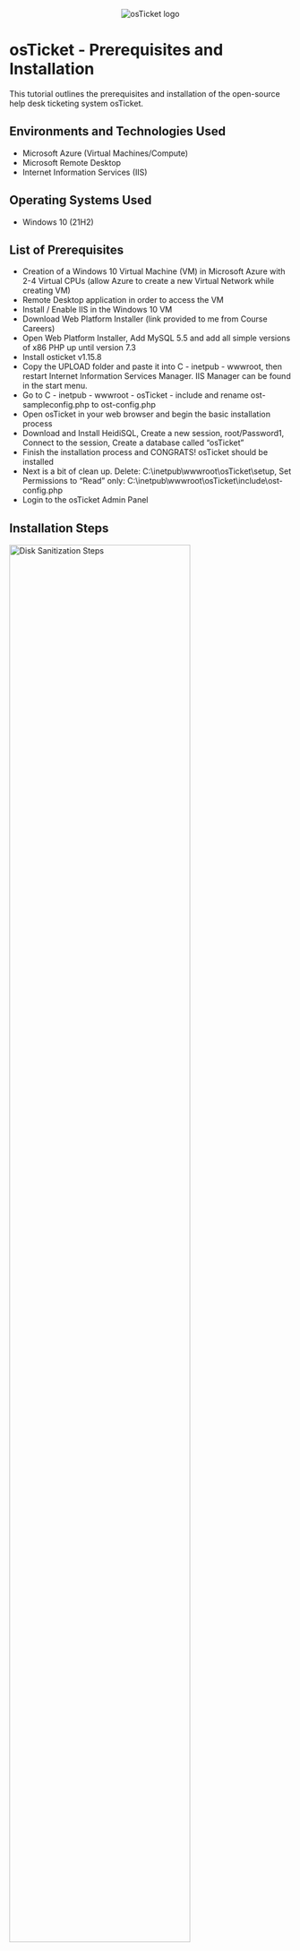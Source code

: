 <p align="center">
<img src="https://i.imgur.com/Clzj7Xs.png" alt="osTicket logo"/>
</p>

<h1>osTicket - Prerequisites and Installation</h1>
This tutorial outlines the prerequisites and installation of the open-source help desk ticketing system osTicket.<br />


<h2>Environments and Technologies Used</h2>

- Microsoft Azure (Virtual Machines/Compute)
- Microsoft Remote Desktop
- Internet Information Services (IIS)

<h2>Operating Systems Used </h2>

- Windows 10</b> (21H2)

<h2>List of Prerequisites</h2>

- Creation of a Windows 10 Virtual Machine (VM) in Microsoft Azure with 2-4 Virtual CPUs (allow Azure to create a new Virtual Network while creating VM)
- Remote Desktop application in order to access the VM
- Install / Enable IIS in the Windows 10 VM
- Download Web Platform Installer (link provided to me from Course Careers)
- Open Web Platform Installer, Add MySQL 5.5 and add all simple versions of x86 PHP up until version 7.3
- Install osticket v1.15.8
- Copy the UPLOAD folder and paste it into C - inetpub - wwwroot, then restart Internet Information Services Manager. IIS Manager can be found in the start menu.
- Go to C - inetpub - wwwroot - osTicket - include and rename ost-sampleconfig.php to ost-config.php
- Open osTicket in your web browser and begin the basic installation process
- Download and Install HeidiSQL, Create a new session, root/Password1, Connect to the session, Create a database called “osTicket”
- Finish the installation process and CONGRATS! osTicket should be installed
- Next is a bit of clean up. Delete: C:\inetpub\wwwroot\osTicket\setup, Set Permissions to “Read” only: C:\inetpub\wwwroot\osTicket\include\ost-config.php
- Login to the osTicket Admin Panel

<h2>Installation Steps</h2>

<p>
<img src="https://i.imgur.com/RT9V45l.png" height="80%" width="80%" alt="Disk Sanitization Steps"/>
</p>
<p>
Create a resource group in Microsoft Azure Environment. 
</p>
<br />

<p>
<img src="https://i.imgur.com/w9BdW0k.png" height="80%" width="80%" alt="Disk Sanitization Steps"/>
<img src="https://i.imgur.com/OwnmOl6.png" height="80%" width="80%" alt="Disk Sanitization Steps"/>
</p>
<p>
Create a Windows10 Virtual Machine in Microsoft Azure with 2-4 Virtual CPUs. 
</p>
<br />

<p>
<img src="https://i.imgur.com/XhCGlcn.png" height="80%" width="80%" alt="Disk Sanitization Steps"/>
</p>
<p>
Use the Microsoft Remote Desktop App to access the Virtual Machine. Use the VM's IP Address (created in azure environment) in order to use Remote Desktop. Enter in your username and password to access the virtual machine. 
</p>
<br />

<p>
<img src="https://i.imgur.com/s8ZER1e.png" height="80%" width="80%" alt="Disk Sanitization Steps"/>
</p>
<p>
Go to the Start Menu, Control Panel, Programs(Unistall a Program), Turn Windows Features On or Off, look for Internet Imnformation Services and turn it on. 
</p>
<br />

<p>
<img src="https://i.imgur.com/npXUXyO.png" height="80%" width="80%" alt="Disk Sanitization Steps"/>
</p>
<p>
Download Web Platform Installer
</p>
<br />

<p>
<img src="https://i.imgur.com/dOUWNhG.png" height="80%" width="80%" alt="Disk Sanitization Steps"/>
</p>
<p>
Open Web Platform Installer, Add MySQL 5.5 and add all simple versions of x86 PHP up until version 7.3
</p>
<br />

<p>
<img src="https://i.imgur.com/5W0uyAV.png" height="80%" width="80%" alt="Disk Sanitization Steps"/>
</p>
<p>
Install osticket v1.15.8
</p>
<br />

<p>
<img src="https://i.imgur.com/Apj16hR.png" height="80%" width="80%" alt="Disk Sanitization Steps"/>
</p>
<p>
Copy the UPLOAD folder and paste it into C - inetpub - wwwroot, then restart Internet Information Services Manager. IIS Manager can be found in the start menu.
</p>
<br />

<p>
<img src="https://i.imgur.com/OCkMydh.png" height="80%" width="80%" alt="Disk Sanitization Steps"/>
</p>
<p>
Go to C - inetpub - wwwroot - osTicket - include and rename ost-sampleconfig.php to ost-config.php
</p>
<br />

<p>
<img src="https://i.imgur.com/NXjOkjz.png" height="80%" width="80%" alt="Disk Sanitization Steps"/>
</p>
<p>
Open osTicket in your web browser and begin the basic installation process
</p>
<br />

<p>
<img src="https://i.imgur.com/fpOivnO.png" height="80%" width="80%" alt="Disk Sanitization Steps"/>
</p>
<p>
Download and Install HeidiSQL 
Create a new session, root/Password1
Connect to the session
Create a database called “osTicket”
</p>
<br />

<p>
<img src="https://i.imgur.com/1M3rVcT.png" height="80%" width="80%" alt="Disk Sanitization Steps"/>
</p>
<p>
Finish the installation process and CONGRATS! osTicket should be installed
</p>
<br />

<p>
<img src="https://i.imgur.com/Z4rIlOb.png" height="80%" width="80%" alt="Disk Sanitization Steps"/>
</p>
<p>
Next is a bit of clean up. Delete: C:\inetpub\wwwroot\osTicket\setup
Set Permissions to “Read” only: C:\inetpub\wwwroot\osTicket\include\ost-config.php
</p>
<br />

<p>
<img src="https://i.imgur.com/5trEXyf.png" height="80%" width="80%" alt="Disk Sanitization Steps"/>
</p>
<p>
Login to the osTicket Admin Panel
</p>
<br />
